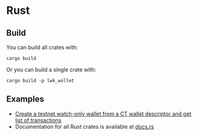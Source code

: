 # Rust

## Build

You can build all crates with:
```shell
cargo build
```

Or you can build a single crate with:
```shell
cargo build -p lwk_wollet
```

## Examples

* [Create a testnet watch-only wallet from a CT wallet descriptor and get list of transactions](../lwk_wollet/examples/list_transactions.rs)
* Documentation for all Rust crates is available at [docs.rs](https://docs.rs/releases/search?query=lwk)
